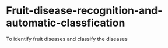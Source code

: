 # Fruit-disease-recognition-and-automatic-classfication
To identify fruit diseases and classify the diseases 
